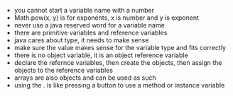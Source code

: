 - you cannot start a variable name with a number
- Math.pow(x, y) is for exponents, x is number and y is exponent
- never use a java reserved word for a variable name
- there are primitive variables and reference variables
- java cares about type, it needs to make sense
- make sure the value makes sense for the variable type and fits correctly
- there is no object variable, it is an object reference variable
- declare the refernce variables, then create the objects, then assign the objects to the reference variables
- arrays are also objects and can be used as such
- using the . is like pressing a button to use a method or instance variable
